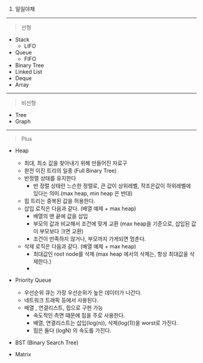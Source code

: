1. 일일야채

----
> 선형
- Stack
   - LIFO
- Queue
   - FIFO
- Binary Tree
- Linked List
- Deque
- Array 
----
>비선형
- Tree
- Graph
   
----
> Plus
- Heap
  - 최대, 최소 값을 찾아내기 위해 만들어진 자료구
  - 완전 이진 트리의 일종 (Full Binary Tree)
  - 반정렬 상태를 유지한다
    - 반 정렬 상태란 느슨한 정렬로, 큰 값이 상위레벨, 작조은값이 하위레벨에 있다는 의미.(max heap, min heap 은 반대)
  - 힙 트리는 중복된 값을 허용한다.
  - 삽입 로직은 다음과 같다. (배열 예제 + max heap)
    - 배열의 맨 끝에 값을 삽입
    - 부모의 값과 비교해서 조건에 맞게 교환 (max heap을 기준으로, 삽입된 값이 부모보다 크면 교환)
    - 조건이 만족하지 않거나, 부모까지 가게되면 멈춘다.
  - 삭제 로직은 다음과 같다. (배열 예제 + max heap)
    - 최대값인 root node를 삭제 (max heap 에서의 삭제는, 항상 최대값을 삭제한다.)
    - 
- Priority Queue
  - 우선순위 큐는 가장 우선순위가 높은 데이터가 나간다.
  - 네트워크 트래픽 등에서 사용된다.
  - 배열 , 연결리스트, 힙으로 구현 가능
    - 속도적인 측면 떄문에 힙을 주로 사용한다.
    - 배열, 연결리스트는 삽입(log(n)), 삭제(log(1))을 worst로 가진다.
    - 힙은 둘다 (logN) 의 속도를 가진다.
  
- BST (Binary Search Tree)
- Matrix